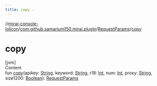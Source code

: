 ```yaml
---
title: copy -
---
```

//[mirai-console-lolicon](../../index.md)/[com.github.samarium150.mirai.plugin](../index.md)/[RequestParams](index.md)/[copy](copy.md)



# copy  
[jvm]  
Content  
fun [copy](copy.md)(apikey: [String](https://kotlinlang.org/api/latest/jvm/stdlib/kotlin/-string/index.html), keyword: [String](https://kotlinlang.org/api/latest/jvm/stdlib/kotlin/-string/index.html), r18: [Int](https://kotlinlang.org/api/latest/jvm/stdlib/kotlin/-int/index.html), num: [Int](https://kotlinlang.org/api/latest/jvm/stdlib/kotlin/-int/index.html), proxy: [String](https://kotlinlang.org/api/latest/jvm/stdlib/kotlin/-string/index.html), size1200: [Boolean](https://kotlinlang.org/api/latest/jvm/stdlib/kotlin/-boolean/index.html)): [RequestParams](index.md)  



